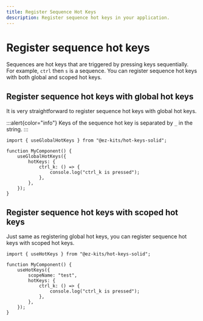 ```yaml
---
title: Register Sequence Hot Keys
description: Register sequence hot keys in your application.
---
```


# Register sequence hot keys

Sequences are hot keys that are triggered by pressing keys sequentially. For example, `ctrl` then `s` is a sequence. You can register sequence hot keys with both global and scoped hot keys.

## Register sequence hot keys with global hot keys

It is very straightforward to register sequence hot keys with global hot keys.

:::alert{color="info"}
Keys of the sequence hot key is separated by `_` in the string.
:::

```tsx
import { useGlobalHotKeys } from "@ez-kits/hot-keys-solid";

function MyComponent() {
	useGlobalHotKeys({
		hotKeys: {
			ctrl_k: () => {
				console.log("ctrl_k is pressed");
			},
		},
	});
}
```

## Register sequence hot keys with scoped hot keys

Just same as registering global hot keys, you can register sequence hot keys with scoped hot keys.

```tsx
import { useHotKeys } from "@ez-kits/hot-keys-solid";

function MyComponent() {
	useHotKeys({
		scopeName: "test",
		hotKeys: {
			ctrl_k: () => {
				console.log("ctrl_k is pressed");
			},
		},
	});
}
```
